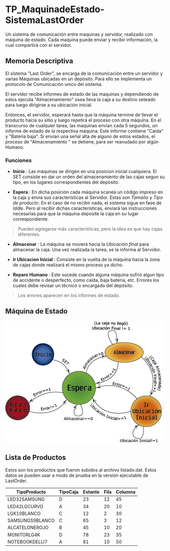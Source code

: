 # TP_MaquinadeEstado-SistemaLastOrder
Un sistema de comunicación entre maquinas y servidor, realizado con máquina de estado. Cada maquina puede enviar y recibir información, la cual compartirá con el servidor.
## Memoria Descriptiva
El sistema "Last Order", se encarga de la comunicación entre un servidor y varias
Máquinas ubicadas en un depósito. Para ello se implementa un protocolo de 
Comunicación unico del sistema.

El servidor recibe informes de estado de las maquinas y dependiendo de estos ejecuta "Almacenamiento" osea lleva la caja a su destino seteado para luego dirigirse a su ubicación inicial. 

Entonces, el servidor, esperará hasta que la máquina termine de llevar el producto hacia su sitio y luego repetirá el proceso con otra máquina.
En el transcurso de cualquier tarea, las maquinas envian cada 5 segundos, un informe de estado de la respectiva máquina. Este informe contiene "Caida" y "Bateria baja". Si envian una señal alta de alguno de estos estados, el proceso de "Almacenamiento " se detiene, para ser reanudado por algún Humano.

### Funciones
- **Inicio** : Las máquinas se dirigen en una posicion inicial cualquiera. El SET consiste en dar un orden del almacenamiento de las cajas segun su tipo, en los lugares correspondientes del depósito.  

- **Espera** : En dicha posición cada máquina scanea un código impreso en la caja y envia sus características al Servidor. Estas son *Tamaño* y *Tipo de producto*. En el caso de no recibir nada, el sistema sigue en fase de *Iddle*. Pero al recibir dichas características, enviará las instrucciones necesarias para que la máquina deposite la caja en su lugar correspondiente.
> Pueden agregarse más características, pero la idea es que hay cajas diferentes.
- **Almacenar** : La máquina se moverá hacia la *Ubicación final* para almacenar la caja. Una vez realizada la tarea, se la informa al Servidor.

- **Ir Ubicacion Inicial** : Consiste en la vuelta de la máquina hacia la zona de cajas donde realizará el mismo proceso ya dicho.

- **Reparo Humano** : Este sucede cuando alguna máquina sufrió algun tipo de accidente o desperfecto, como caída, baja bateria, etc. Errores los cuales debe revisar un técnico o encargado del depósito.

> Los errores aparecen en los informes de estado.

## Máquina de Estado
![./Recursos/maquinaestado.png](https://github.com/TobiasMoscoso/TP_MaquinadeEstado-ProtocoloLastOrder/blob/master/Recursos/maquinaestado.png)

## Lista de Productos
Estos son los productos que fueron subidos al archivo listado.dat. Estos datos se pueden usar a modo de prueba en la versión ejecutable de LastOrder.

| TipoProducto | TipoCaja | Estante | Fila | Columna |
|-----|-------|-------|------|----|
| LED32SAMSUNG | D | 23 | 12 | 45 |
| LED42LGCURVO | A | 34 | 20 | 10 |
| LGK10BLANCO | C |	12 | 2 | 30 |
| SAMSUNGS9BLANCO | C | 65 | 3 | 12 |
| ALCATELONEROJO | B | 45 | 10 | 20 |
| MONITORLG4K | D |	78 | 23 | 35 |
| NOTEBOOKDELLI7 | A | 81 | 10 | 50 |
